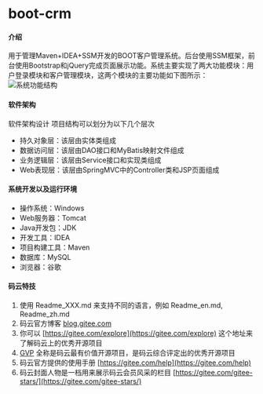 # boot-crm

#### 介绍
用于管理Maven+IDEA+SSM开发的BOOT客户管理系统。后台使用SSM框架，前台使用Bootstrap和jQuery完成页面展示功能。系统主要实现了两大功能模块：用户登录模块和客户管理模块，这两个模块的主要功能如下图所示：
![系统功能结构](https://images.gitee.com/uploads/images/2020/0407/154053_065cecb5_6533994.png "客户管理系统.png")

#### 软件架构
软件架构设计
项目结构可以划分为以下几个层次
- 持久对象层：该层由实体类组成
- 数据访问层：该层由DAO接口和MyBatis映射文件组成
- 业务逻辑层：该层由Service接口和实现类组成
- Web表现层：该层由SpringMVC中的Controller类和JSP页面组成

#### 系统开发以及运行环境
- 操作系统：Windows
- Web服务器：Tomcat
- Java开发包：JDK
- 开发工具：IDEA
- 项目构建工具：Maven
- 数据库：MySQL
- 浏览器：谷歌

#### 码云特技

1.  使用 Readme\_XXX.md 来支持不同的语言，例如 Readme\_en.md, Readme\_zh.md
2.  码云官方博客 [blog.gitee.com](https://blog.gitee.com)
3.  你可以 [https://gitee.com/explore](https://gitee.com/explore) 这个地址来了解码云上的优秀开源项目
4.  [GVP](https://gitee.com/gvp) 全称是码云最有价值开源项目，是码云综合评定出的优秀开源项目
5.  码云官方提供的使用手册 [https://gitee.com/help](https://gitee.com/help)
6.  码云封面人物是一档用来展示码云会员风采的栏目 [https://gitee.com/gitee-stars/](https://gitee.com/gitee-stars/)

